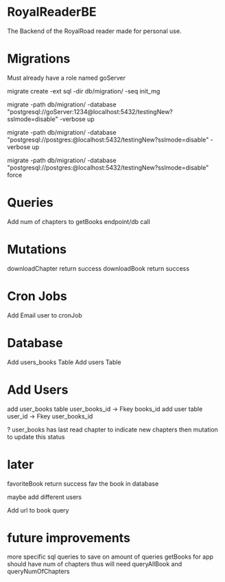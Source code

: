 # RoyalReaderBE
 The Backend of the RoyalRoad reader made for personal use.


# Migrations
Must already have a role named goServer

migrate create -ext sql -dir db/migration/ -seq init_mg

migrate -path db/migration/ -database "postgresql://goServer:1234@localhost:5432/testingNew?sslmode=disable" -verbose up

migrate -path db/migration/ -database "postgresql://postgres:@localhost:5432/testingNew?sslmode=disable" -verbose up

migrate -path db/migration/ -database "postgresql://postgres:@localhost:5432/testingNew?sslmode=disable" force <VERSION>

# Queries

Add num of chapters to getBooks endpoint/db call

# Mutations

downloadChapter     return  success
downloadBook        return  success


# Cron Jobs

Add Email user to cronJob


# Database

Add users_books Table
Add users       Table

# Add Users

add user_books  table   user_books_id -> Fkey books_id
add user        table   user_id -> Fkey user_books_id

? user_books      has last read chapter to indicate new chapters    then mutation to update this status




# later
favoriteBook        return  success     fav the book in database

maybe add different users

Add url to book query



# future improvements
more specific sql queries to save on amount of queries
    getBooks for app should have num of chapters thus will need queryAllBook and queryNumOfChapters
